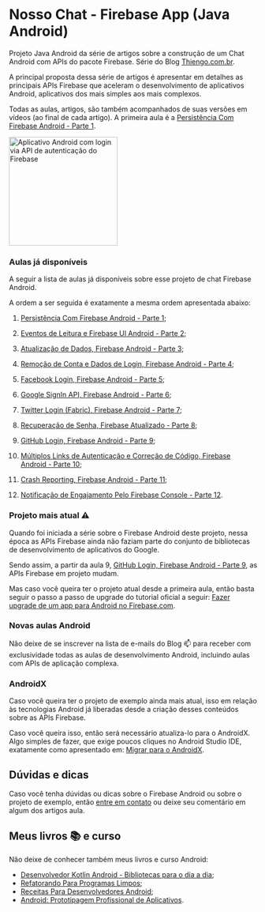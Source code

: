 # Nosso Chat - Firebase App (Java Android)

Projeto Java Android da série de artigos sobre a construção de um Chat Android com APIs do pacote Firebase. Série do Blog [Thiengo.com.br](https://www.thiengo.com.br).

A principal proposta dessa série de artigos é apresentar em detalhes as principais APIs Firebase que aceleram o desenvolvimento de aplicativos Android, aplicativos dos mais simples aos mais complexos.

Todas as aulas, artigos, são também acompanhados de suas versões em vídeos (ao final de cada artigo). A primeira aula é a [Persistência Com Firebase Android - Parte 1](https://www.thiengo.com.br/persistencia-com-firebase-android-parte-1).

<img src="https://www.thiengo.com.br/img/post/normal/ler6v2tht6bo21u8o1ti71juj478842ae9fe913fe4056e3a0b20c1395d.jpg" width="220" alt="Aplicativo Android com login via API de autenticação do Firebase">

### Aulas já disponíveis

A seguir a lista de aulas já disponíveis sobre esse projeto de chat Firebase Android.

A ordem a ser seguida é exatamente a mesma ordem apresentada abaixo:

1. [Persistência Com Firebase Android - Parte 1](https://www.thiengo.com.br/persistencia-com-firebase-android-parte-1);

2. [Eventos de Leitura e Firebase UI Android - Parte 2](https://www.thiengo.com.br/eventos-de-leitura-e-firebase-ui-android-parte-2);

3. [Atualização de Dados, Firebase Android - Parte 3](https://www.thiengo.com.br/atualizacao-de-dados-firebase-android-parte-3);

4. [Remoção de Conta e Dados de Login, Firebase Android - Parte 4](https://www.thiengo.com.br/remocao-de-conta-e-dados-de-login-firebase-android-parte-4);

5. [Facebook Login, Firebase Android - Parte 5](https://www.thiengo.com.br/facebook-login-firebase-android-parte-5);

6. [Google SignIn API, Firebase Android - Parte 6](https://www.thiengo.com.br/google-signin-api-firebase-android-parte-6);

7. [Twitter Login (Fabric), Firebase Android - Parte 7](https://www.thiengo.com.br/twitter-login-fabric-firebase-android-parte-7);

8. [Recuperação de Senha, Firebase Atualizado - Parte 8](https://www.thiengo.com.br/recuperacao-de-senha-firebase-atualizado-parte-8);

9. [GitHub Login, Firebase Android - Parte 9](https://www.thiengo.com.br/github-login-firebase-android-parte-9);

10. [Múltiplos Links de Autenticação e Correção de Código, Firebase Android - Parte 10](https://www.thiengo.com.br/multiplos-links-de-autenticacao-e-correcao-de-codigo-firebase-android-parte-10);

11. [Crash Reporting, Firebase Android - Parte 11](https://www.thiengo.com.br/crash-reporting-firebase-android-parte-11);

12. [Notificação de Engajamento Pelo Firebase Console - Parte 12](https://www.thiengo.com.br/notificacao-de-engajamento-pelo-firebase-console-parte-12).

### Projeto mais atual ⚠

Quando foi iniciada a série sobre o Firebase Android deste projeto, nessa época as APIs Firebase ainda não faziam parte do conjunto de bibliotecas de desenvolvimento de aplicativos do Google.

Sendo assim, a partir da aula 9, [GitHub Login, Firebase Android - Parte 9](https://www.thiengo.com.br/github-login-firebase-android-parte-9), as APIs Firebase em projeto mudam.

Mas caso você queira ter o projeto atual desde a primeira aula, então basta seguir o passo a passo de upgrade do tutorial oficial a seguir: [Fazer upgrade de um app para Android no Firebase.com](https://firebase.google.com/support/guides/firebase-android?hl=pt-BR).

### Novas aulas Android

Não deixe de se inscrever na lista de e-mails do Blog 📫 para receber com exclusividade todas as aulas de desenvolvimento Android, incluindo aulas com APIs de aplicação complexa.

### AndroidX

Caso você queira ter o projeto de exemplo ainda mais atual, isso em relação às tecnologias Android já liberadas desde a criação desses conteúdos sobre as APIs Firebase.

Caso você queira isso, então será necessário atualiza-lo para o AndroidX. Algo simples de fazer, que exige poucos cliques no Android Studio IDE, exatamente como apresentado em: [Migrar para o AndroidX](https://developer.android.com/jetpack/androidx/migrate?hl=pt-br).

## Dúvidas e dicas

Caso você tenha dúvidas ou dicas sobre o Firebase Android ou sobre o projeto de exemplo, então [entre em contato](https://www.thiengo.com.br/contato) ou deixe seu comentário em algum dos artigos aula.

## Meus livros 📚 e curso

Não deixe de conhecer também meus livros e curso Android:

- [Desenvolvedor Kotlin Android - Bibliotecas para o dia a dia](https://www.thiengo.com.br/livro-desenvolvedor-kotlin-android);
- [Refatorando Para Programas Limpos](https://www.thiengo.com.br/livro-refatorando-para-programas-limpos);
- [Receitas Para Desenvolvedores Android](https://www.thiengo.com.br/livro-receitas-para-desenvolvedores-android);
- [Android: Prototipagem Profissional de Aplicativos](https://www.udemy.com/course/android-prototipagem-profissional-de-aplicativos/?locale=pt_BR&persist_locale=).
